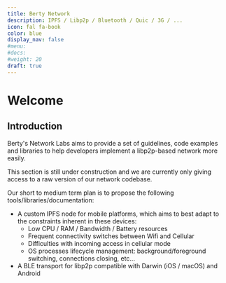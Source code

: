 ```yaml
---
title: Berty Network
description: IPFS / Libp2p / Bluetooth / Quic / 3G / ...
icon: fal fa-book
color: blue
display_nav: false
#menu:
#docs:
#weight: 20
draft: true
---
```


# Welcome

## Introduction

Berty's Network Labs aims to provide a set of guidelines, code examples and libraries to help developers implement a libp2p-based network more easily.

This section is still under construction and we are currently only giving access to a raw version of our network codebase.

Our short to medium term plan is to propose the following tools/libraries/documentation:

- A custom IPFS node for mobile platforms, which aims to best adapt to the constraints inherent in these devices:
  - Low CPU / RAM / Bandwidth / Battery resources
  - Frequent connectivity switches between Wifi and Cellular
  - Difficulties with incoming access in cellular mode
  - OS processes lifecycle management: background/foreground switching, connections closing, etc...
- A BLE transport for libp2p compatible with Darwin (iOS / macOS) and Android
